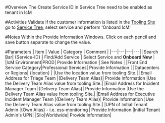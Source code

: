 #Overview
The Create Service ID in Service Tree need to be enabled as tenant in IcM

#Activities
Validate if the customer information is listed in the [Tooling Site](https://microsoft.sharepoint.com/teams/ManagedServicesTools/Lists/Customers/AllItems.aspx)
go to [Service Tree](http://aka.ms/servicetree), select service and perform 'Onboard IcM'

#Notes
Within the Provide Information Windows. Click on each pencil and save button separate to change the value.

#Parameters
| Item | Value | Category | Comment |
|---|---|---|---|
|Search Bar| {Service-ID} | Find/Add Service | Select Service and **Onboard New** |
|IcM Environment|PROD| Provide Information | See Notes |
|Front End Service Category|Professional Services| Provide Information |
|​Datacenters or Regions| {location} | |Use the location value from tooling Site.|
|Email Address for Triage Team |{Delivery Team Alias}| Provide Information |Use the Delivery Team Alias value from tooling Site.|
|Email Address for Incident Manager Team |{Delivery Team Alias}| Provide Information |Use the Delivery Team Alias value from tooling Site.|
|Email Address for Executive Incident Manager Team |{Delivery Team Alias}| Provide Information |Use the Delivery Team Alias value from tooling Site.|
|UPN of Initial Tenant Admin |{Own Alias} - i.e. ess-monitoring | Provide Information |Initial Tenant Admin's UPN|
|Silo|Worldwide| Provide Information|

